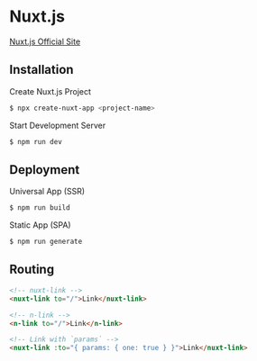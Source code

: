 # Nuxt.js

[Nuxt.js Official Site](https://nuxtjs.org)

## Installation
Create Nuxt.js Project
```bash
$ npx create-nuxt-app <project-name>
```

Start Development Server
```bash
$ npm run dev
```

## Deployment
Universal App (SSR)
```bash
$ npm run build
```

Static App (SPA)
```bash
$ npm run generate
```

## Routing
```html
<!-- nuxt-link -->
<nuxt-link to="/">Link</nuxt-link>

<!-- n-link -->
<n-link to="/">Link</n-link>

<!-- Link with `params` -->
<nuxt-link :to="{ params: { one: true } }">Link</nuxt-link>
```
